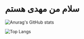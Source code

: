 # سلام من مهدی هستم
![Anurag's GitHub stats](https://github-readme-stats.vercel.app/api?username=mehdi-darvish-zadeh&show_icons=true&theme=dark)



![Top Langs](https://github-readme-stats.vercel.app/api/top-langs/?username=mehdi-darvish-zadeh&hide_progress=true)
